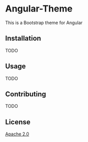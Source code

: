 # Angular-Theme

This is a Bootstrap theme for Angular

## Installation

TODO

## Usage

TODO

## Contributing

TODO

## License

[Apache 2.0](http://www.apache.org/licenses/LICENSE-2.0)
